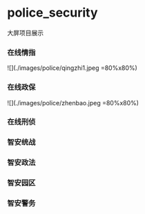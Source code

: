 # police_security

大屏项目展示

### 在线情指

![](./images/police/qingzhi1.jpeg =80%x80%)

### 在线政保

![](./images/police/zhenbao.jpeg =80%x80%)

### 在线刑侦

### 智安统战

### 智安政法

### 智安园区

### 智安警务
